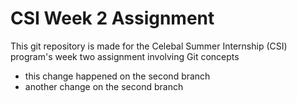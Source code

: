 # CSI Week 2 Assignment

This git repository is made for the Celebal Summer Internship (CSI) program's week two assignment involving Git concepts

- this change happened on the second branch
- another change on the second branch
